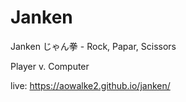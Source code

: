 # Janken

Janken じゃん拳 - Rock, Papar, Scissors

Player v. Computer

live: https://aowalke2.github.io/janken/
